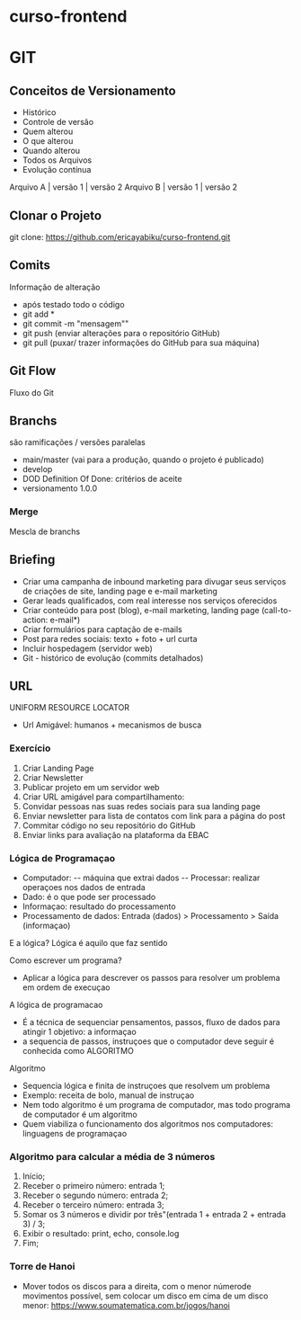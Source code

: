 # curso-frontend

# GIT
## Conceitos de Versionamento
- Histórico
- Controle de versão 
- Quem alterou
- O que alterou
- Quando alterou
- Todos os Arquivos
- Evolução contínua

Arquivo A | versão 1 | versão 2
Arquivo B | versão 1 | versão 2

## Clonar o Projeto
git clone: https://github.com/ericayabiku/curso-frontend.git


## Comits
Informação de alteração
- após testado todo o código
- git add *
- git commit -m "mensagem""
- git push (enviar alterações para o repositório GitHub)
- git pull (puxar/ trazer informações do GitHub para sua máquina)


## Git Flow
Fluxo do Git

## Branchs
são ramificações / versões paralelas

- main/master (vai para a produção, quando o projeto é publicado)
- develop
- DOD Definition Of Done: critérios de aceite
- versionamento 1.0.0

### Merge
Mescla de branchs

## Briefing
- Criar uma campanha de inbound marketing para divugar seus serviços de criações de site, landing page e e-mail marketing
- Gerar leads qualificados, com real interesse nos serviços oferecidos
- Criar conteúdo para post (blog), e-mail marketing, landing page (call-to-action: e-mail*)
- Criar formulários para captação de e-mails
- Post para redes sociais: texto + foto + url curta
- Incluir hospedagem (servidor web)
- Git - histórico de evolução (commits detalhados)

## URL
UNIFORM RESOURCE LOCATOR 
- Url Amigável: humanos + mecanismos de busca

### Exercício

1. Criar Landing Page 
2. Criar Newsletter
3. Publicar projeto em um servidor web
4. Criar URL amigável para compartilhamento: 
5. Convidar pessoas nas suas redes sociais para sua landing page
6. Enviar newsletter para lista de contatos com link para a página do post
7. Commitar código no seu repositório do GitHub
8. Enviar links para avaliação na plataforma da EBAC


### Lógica de Programaçao 
- Computador:
-- máquina que extrai dados 
-- Processar: realizar operaçoes nos dados de entrada
- Dado: é o que pode ser processado 
- Informaçao: resultado do processamento
- Processamento de dados: Entrada (dados) > Processamento > Saída (informaçao)

E a lógica?
Lógica é aquilo que faz sentido

Como escrever um programa?
- Aplicar a lógica para descrever os passos para resolver um problema em ordem de execuçao

A lógica de programacao 
- É a técnica de sequenciar pensamentos, passos, fluxo de dados para atingir 1 objetivo: a informaçao
- a sequencia  de passos, instruçoes que o computador deve seguir é conhecida como ALGORITMO

Algoritmo
- Sequencia lógica e finita de instruçoes que resolvem um problema
- Exemplo: receita de bolo, manual de instruçao
- Nem todo algoritmo é um programa de computador, mas todo programa de computador é um algoritmo
- Quem viabiliza o funcionamento dos algoritmos nos computadores: linguagens de programaçao

### Algoritmo para calcular a média de 3 números
1. Início;
2. Receber o primeiro número: entrada 1;
3. Receber o segundo número: entrada 2;
4. Receber o terceiro número: entrada 3;
5. Somar os 3 números e dividir por três"(entrada 1 + entrada 2 + entrada 3) / 3;
6. Exibir o resultado: print, echo, console.log
7. Fim;

### Torre de Hanoi
- Mover todos os discos para a direita, com o menor númerode movimentos possível, sem colocar um disco em cima de um disco menor: https://www.soumatematica.com.br/jogos/hanoi


